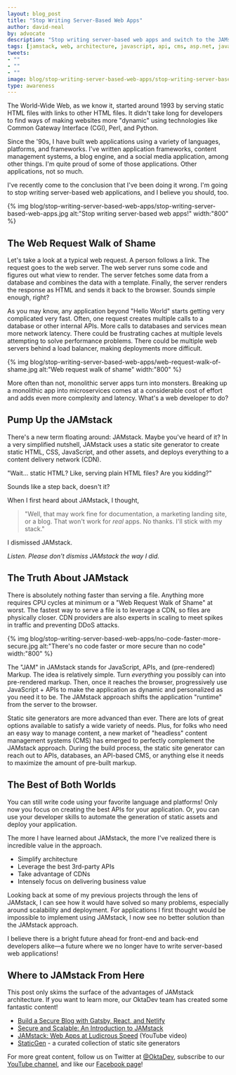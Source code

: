 ```yaml
---
layout: blog_post
title: "Stop Writing Server-Based Web Apps"
author: david-neal
by: advocate
description: "Stop writing server-based web apps and switch to the JAMstack architecture!"
tags: [jamstack, web, architecture, javascript, api, cms, asp.net, java, php, python]
tweets:
- ""
- ""
- ""
image: blog/stop-writing-server-based-web-apps/stop-writing-server-based-web-apps.jpg
type: awareness
---
```


The World-Wide Web, as we know it, started around 1993 by serving static HTML files with links to other HTML files. It didn't take long for developers to find ways of making websites more "dynamic" using technologies like Common Gateway Interface (CGI), Perl, and Python.
 
Since the '90s, I have built web applications using a variety of languages, platforms, and frameworks. I've written application frameworks, content management systems, a blog engine, and a social media application, among other things. I'm quite proud of some of those applications. Other applications, not so much.

I've recently come to the conclusion that I've been doing it wrong. I'm going to stop writing server-based web applications, and I believe you should, too.

{% img blog/stop-writing-server-based-web-apps/stop-writing-server-based-web-apps.jpg alt:"Stop writing server-based web apps!" width:"800" %}

## The Web Request Walk of Shame

Let's take a look at a typical web request. A person follows a link. The request goes to the web server. The web server runs some code and figures out what view to render. The server fetches some data from a database and combines the data with a template. Finally, the server renders the response as HTML and sends it back to the browser. Sounds simple enough, right?

As you may know, any application beyond "Hello World" starts getting very complicated very fast. Often, one request creates multiple calls to a database or other internal APIs. More calls to databases and services mean more network latency. There could be frustrating caches at multiple levels attempting to solve performance problems. There could be multiple web servers behind a load balancer, making deployments more difficult.

{% img blog/stop-writing-server-based-web-apps/web-request-walk-of-shame.jpg alt:"Web request walk of shame" width:"800" %}

More often than not, monolithic server apps turn into monsters. Breaking up a monolithic app into microservices comes at a considerable cost of effort and adds even more complexity and latency. What's a web developer to do?

## Pump Up the JAMstack

There's a new term floating around: JAMstack. Maybe you've heard of it? In a very simplified nutshell, JAMstack uses a static site generator to create static HTML, CSS, JavaScript, and other assets, and deploys everything to a content delivery network (CDN).

"Wait... static HTML? Like, serving plain HTML files? Are you kidding?"

Sounds like a step back, doesn't it?

When I first heard about JAMstack, I thought,

> "Well, that may work fine for documentation, a marketing landing site, or a blog. That won't work for _real_ apps. No thanks. I'll stick with my stack."

I dismissed JAMstack.

_Listen. Please don't dismiss JAMstack the way I did._

## The Truth About JAMstack

There is absolutely nothing faster than serving a file. Anything more requires CPU cycles at minimum or a "Web Request Walk of Shame" at worst. The fastest way to serve a file is to leverage a CDN, so files are physically closer. CDN providers are also experts in scaling to meet spikes in traffic and preventing DDoS attacks.

{% img blog/stop-writing-server-based-web-apps/no-code-faster-more-secure.jpg alt:"There's no code faster or more secure than no code" width:"800" %}

The "JAM" in JAMstack stands for JavaScript, APIs, and (pre-rendered) Markup. The idea is relatively simple. Turn _everything_ you possibly can into pre-rendered markup. Then, once it reaches the browser, progressively use JavaScript + APIs to make the application as dynamic and personalized as you need it to be. The JAMstack approach shifts the application "runtime" from the server to the browser.

Static site generators are more advanced than ever. There are lots of great options available to satisfy a wide variety of needs. Plus, for folks who need an easy way to manage content, a new market of "headless" content management systems (CMS) has emerged to perfectly complement the JAMstack approach. During the build process, the static site generator can reach out to APIs, databases, an API-based CMS, or anything else it needs to maximize the amount of pre-built markup.

## The Best of Both Worlds

You can still write code using your favorite language and platforms! Only now you focus on creating the best APIs for your application. Or, you can use your developer skills to automate the generation of static assets and deploy your application.

The more I have learned about JAMstack, the more I've realized there is incredible value in the approach.

* Simplify architecture
* Leverage the best 3rd-party APIs
* Take advantage of CDNs
* Intensely focus on delivering business value

Looking back at some of my previous projects through the lens of JAMstack, I can see how it would have solved so many problems, especially around scalability and deployment. For applications I first thought would be impossible to implement using JAMstack, I now see no better solution than the JAMstack approach.

I believe there is a bright future ahead for front-end and back-end developers alike—a future where we no longer have to write server-based web applications!

## Where to JAMstack From Here

This post only skims the surface of the advantages of JAMstack architecture. If you want to learn more, our OktaDev team has created some fantastic content!

* [Build a Secure Blog with Gatsby, React, and Netlify](/blog/2020/02/18/gatsby-react-netlify)
* [Secure and Scalable: An Introduction to JAMstack](/blog/2019/10/08/secure-and-scalable-an-introduction-to-jamstack)
* [JAMstack: Web Apps at Ludicrous Speed](https://www.youtube.com/watch?v=WkCHNh5zpm0)  (YouTube video)
* [StaticGen](https://www.staticgen.com/) - a curated collection of static site generators

For more great content, follow us on Twitter at [@OktaDev](https://twitter.com/oktadev), subscribe to our [YouTube channel](https://www.youtube.com/c/oktadev), and like our [Facebook page](https://www.facebook.com/oktadevelopers/)!

